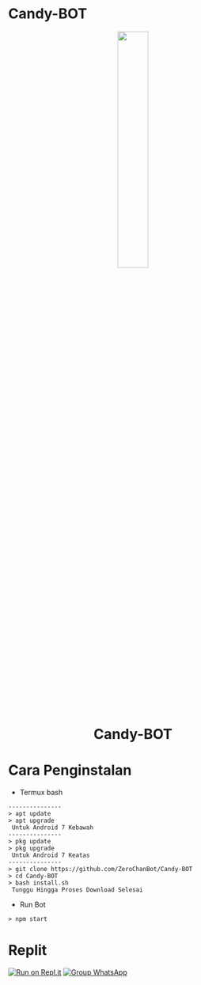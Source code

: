 # Candy-BOT
<p align="center">
	<img src="https://i.ibb.co/cyM9YyH/logoku.jpg" width="35%" style="margin-left: auto;margin-right: auto;display: block;">
</p>
<h1 align="center">Candy-BOT</h1>

# Cara Penginstalan

* Termux
bash
```
---------------
> apt update
> apt upgrade
 Untuk Android 7 Kebawah
---------------
> pkg update
> pkg upgrade
 Untuk Android 7 Keatas
---------------
> git clone https://github.com/ZeroChanBot/Candy-BOT
> cd Candy-BOT
> bash install.sh
 Tunggu Hingga Proses Download Selesai
```

* Run Bot
```
> npm start
```

# Replit

[![Run on Repl.it](https://repl.it/badge/github/zennn08/express-uploader)](https://repl.it/github/ZeroChanBot/Candy-BOT)
[![Group WhatsApp](https://img.shields.io/badge/WhatsApp%20Group-25D366?style=for-the-badge&logo=whatsapp&logoColor=white)](https://chat.whatsapp.com/FTvfxlLed2XGhjjaKF67os)
